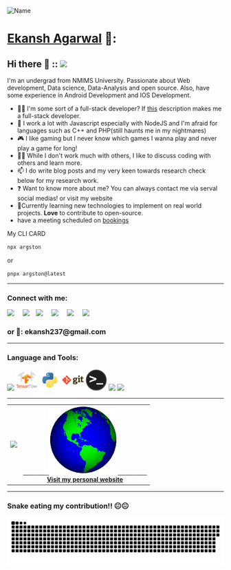 ![Name](https://github.com/sharannyobasu/sharannyobasu/blob/master/Hello(1).gif) 
# <a href="https://www.linkedin.com/in/ekansh-agarwal-aa38b718b/">Ekansh Agarwal</a> 🙏:

## Hi there 👋 :: ![](https://komarev.com/ghpvc/?username=ekasnh&label=PROFILE+VIEWS)
I'm an undergrad from NMIMS University. Passionate about Web development, Data science, Data-Analysis and open source. Also, have some experience in Android Development and IOS Development.

- 👨‍💻 I'm some sort of a full-stack developer? If [this](https://www.w3schools.com/whatis/whatis_fullstack.asp) description makes me a full-stack developer.
- 🌱 I work a lot with Javascript especially with NodeJS and I'm afraid for languages such as C++ and PHP(still haunts me in my nightmares)
- 🎮 I like gaming but I never know which games I wanna play and never play a game for long!
- 👯‍♀️ While I don't work much with others, I like to discuss coding with others and learn more.
- 📫 I do write blog posts and my very keen towards research check below for my research work.
- ❓ Want to know more about me? You can always contact me via serval social medias! or visit my website
- 🙌Currently learning new technologies to implement on real world projects. **Love** to contribute to open-source.
- have a meeting scheduled on [bookings](https://cal.com/ekansh-agarwal-01)

My CLI CARD
```zsh
npx argston
```
or 
```zsh
pnpx argston@latest
```

<hr>
<h3 align="left">Connect with me:</h3>
<p align="left">
<a href="https://twitter.com/ekansh78475120" target="blank"><img src="https://img.icons8.com/doodle/48/000000/twitter--v1.png"></a> &nbsp;&nbsp;&nbsp;
<a href= "https://www.facebook.com/" target = "blank"><img src="https://img.icons8.com/doodle/48/000000/facebook-new.png"></a>&nbsp;&nbsp;&nbsp;
<a href="https://www.linkedin.com/in/ekansh-agarwal-aa38b718b/" target="blank"><img src="https://img.icons8.com/doodle/48/000000/linkedin--v2.png"/></a>&nbsp;&nbsp;&nbsp;&nbsp;
<a href="https://www.researchgate.net/profile/Ekansh-Agarwal-3" target="blank"><img src="https://img.icons8.com/external-flaticons-lineal-color-flat-icons/64/000000/external-research-market-research-flaticons-lineal-color-flat-icons-6.png"/></a>&nbsp;&nbsp;&nbsp;&nbsp;
<a href="https://argston9090.medium.com/" target="blank"><img src="https://img.icons8.com/ios-filled/50/000000/medium-monogram--v1.png"/></a>&nbsp;&nbsp;&nbsp;&nbsp;
<a href="https://hihello.me/p/85e32088-9be7-4aeb-8364-8df0ff4ecc5f" target="blank"><img src="https://img.icons8.com/plasticine/50/000000/show-permit-card.png"/></a>
</p>
<h3>or 📧: ekansh237@gmail.com </h3>
<hr>
<h3 align="left">Language and Tools:</h3>
<code><img height="50" src="https://pytorch.org/assets/images/pytorch-logo.png"></code>
<code><img height="50" src="https://raw.githubusercontent.com/github/explore/80688e429a7d4ef2fca1e82350fe8e3517d3494d/topics/tensorflow/tensorflow.png"></code>
<code><img height="50" src="https://raw.githubusercontent.com/github/explore/80688e429a7d4ef2fca1e82350fe8e3517d3494d/topics/python/python.png"></code>
<code><img height="50" src="https://raw.githubusercontent.com/github/explore/80688e429a7d4ef2fca1e82350fe8e3517d3494d/topics/git/git.png"></code>
<code><img height="50" src="https://raw.githubusercontent.com/github/explore/80688e429a7d4ef2fca1e82350fe8e3517d3494d/topics/terminal/terminal.png"></code>
<code><img height="50" src="https://cdn.jsdelivr.net/npm/simple-icons@3.4.0/icons/kaggle.svg"></code>
<code><img height="50" src="https://cdn.jsdelivr.net/npm/simple-icons@3.4.0/icons/heroku.svg"></code>
<hr>

<table width="100%"  border="0" cellpadding="0" cellspacing="0">
  <tr>
    <td align="center">
      <img align="left" src="https://github-readme-stats.vercel.app/api?username=ekasnh&show_icons=true&theme=dracula" />
    </td>
    <td align="center">
      <a href="https://ekasnh.github.io/Portfolio_Website/">
        <span>&nbsp;&nbsp;&nbsp;&nbsp;&nbsp;&nbsp;&nbsp;</span>
        <span>&nbsp;&nbsp;&nbsp;&nbsp;&nbsp;&nbsp;&nbsp;</span>
        <img src="https://github.com/benyou1969/benyou1969/blob/master/globe.gif?raw=true" />
        <span>&nbsp;&nbsp;&nbsp;&nbsp;&nbsp;&nbsp;&nbsp;&nbsp;</span>
        <span>&nbsp;&nbsp;&nbsp;&nbsp;&nbsp;&nbsp;&nbsp;&nbsp;</span>
        <br>
        <strong>Visit my personal website </strong>
    </td>
  </tr>
</table>

<hr>
<h3>Snake eating my contribution!! 😐😐</h3>
<p align="center">
  <img src="https://github.com/ekasnh/ekasnh/raw/output/github-contribution-grid-snake.svg" alt="snake"></center>
</p>

<!---
ekasnh/ekasnh is a ✨ special ✨ repository because its `README.md` (this file) appears on your GitHub profile.
You can click the Preview link to take a look at your changes.
--->


